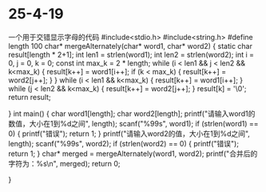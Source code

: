 # 25-4-19
一个用于交错显示字母的代码
#include<stdio.h>
#include<string.h>
#define length 100
char* mergeAlternately(char* word1, char* word2) {
    static char result[length * 2+1];
    int len1 = strlen(word1);
    int len2 = strlen(word2);
    int i = 0, j = 0, k = 0;
    const int max_k = 2 * length;
    while (i < len1 && j < len2 && k<max_k)
    {
        result[k++] = word1[i++];
        if (k < max_k)
        {
            result[k++] = word2[j++];
       }
    }
    while (i < len1 && k<max_k)
    {
        result[k++] = word1[i++];
    }
    while (j < len2 && k<max_k)
    {
        result[k++] = word2[j++];
    }
    result[k] = '\0';
    return result;

}
int main()
{
    char word1[length];
    char word2[length];
    printf("请输入word1的数值，大小在1到%d之间", length);
    scanf("%99s", word1);
    if (strlen(word1) == 0)
    {
        printf("错误");
        return 1;
    }
    printf("请输入word2的值，大小在1到%d之间", length);
    scanf("%99s", word2);
    if (strlen(word2) == 0)
    {
        printf("错误");
        return 1;
    }
    char* merged = mergeAlternately(word1, word2);
    printf("合并后的字符为：%s\n", merged);
    return 0;

}
